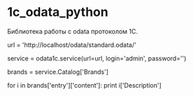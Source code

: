 # 1c_odata_python

Библиотека работы с odata протоколом 1С.

url = 'http://localhost/odata/standard.odata/'
 
service = odata1c.service(url=url, login='admin', password='')

brands = service.Catalog['Brands']

for i in brands['entry']['content']:
	print i['Description']
